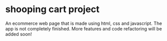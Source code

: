 # shooping cart project

An ecommerce web page that is made using html, css and javascript.
The app is not completely finished.
More features and code refactoring will be added soon!
